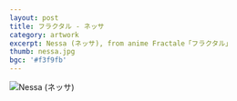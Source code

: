 ```yaml
---
layout: post
title: フラクタル - ネッサ
category: artwork
excerpt: Nessa (ネッサ), from anime Fractale「フラクタル」
thumb: nessa.jpg
bgc: '#f3f9fb'
---
```


<p><img src="{{ site.file }}/work/nessa.jpg" alt="Nessa (ネッサ)"></p>
